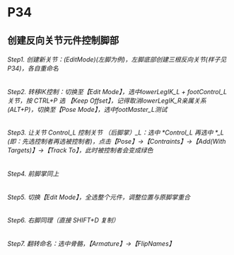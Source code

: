 # P34

## 创建反向关节元件控制脚部

###### Step1. 创建新关节：(EditMode)(左脚为例)，左脚底部创建三根反向关节(样子见P34)，各自重命名

###### Step2. 转移IK控制：切换至【Edit Mode】，选中lowerLegIK_L + footControl_L关节，按 CTRL+P 选 【Keep Offset】，记得取消lowerLegIK_R亲属关系(ALT+P)，切换至【Pose Mode】，选中footMaster_L测试

###### Step3. 让关节 *Control_L 控制关节 （后脚掌）*_L：选中 *Control_L 再选中 *_L (即：先选控制者再选被控制者)，点击【Pose】->【Contraints】->【Add(With Targets)】->【Track To】，此时被控制者会变成绿色

###### Step4. 前脚掌同上

###### Step5. 切换【Edit Mode】，全选整个元件，调整位置与原脚掌重合

###### Step6. 右脚同理（直接 SHIFT+D 复制）

###### Step7. 翻转命名：选中骨骼，【Armature】->【FlipNames】
